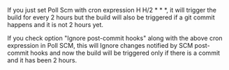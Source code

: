 If you just set Poll Scm with cron expression H H/2 * * *, it will trigger the 
build for every 2 hours but the build will also be triggered if a git commit 
happens and it is not 2 hours yet.

If you check option "Ignore post-commit hooks" along with the above cron expression 
in Poll SCM, this will Ignore changes notified by SCM post-commit hooks and now the 
build will be triggered only if there is a commit and it has been 2 hours.

